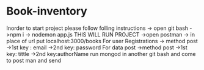 # Book-inventory
Inorder to start project please follow folling instructions
-> open git bash
->npm i
-> nodemon app.js
THIS WILL RUN PROJECT
->open postman
-> in place of url put localhost:3000/books
For user Registrations
-> method post
->1st key : email
->2nd key: password
For data post
->method post
->1st key: tittle
->2nd key:authorName
run mongod in another git bash
and come to post man and send

